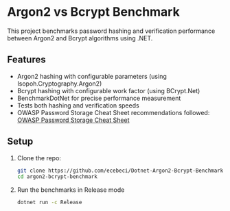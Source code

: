 # Argon2 vs Bcrypt Benchmark

This project benchmarks password hashing and verification performance between Argon2 and Bcrypt algorithms using .NET.

## Features

- Argon2 hashing with configurable parameters (using Isopoh.Cryptography.Argon2)
- Bcrypt hashing with configurable work factor (using BCrypt.Net)
- BenchmarkDotNet for precise performance measurement
- Tests both hashing and verification speeds
- OWASP Password Storage Cheat Sheet recommendations followed: [OWASP Password Storage Cheat Sheet](https://cheatsheetseries.owasp.org/cheatsheets/Password_Storage_Cheat_Sheet.html)

## Setup

1. Clone the repo:

   ```bash
   git clone https://github.com/ecebeci/Dotnet-Argon2-Bcrypt-Benchmark
   cd argon2-bcrypt-benchmark
    ```

2. Run the benchmarks in Release mode

    ```bash
    dotnet run -c Release
    ```
